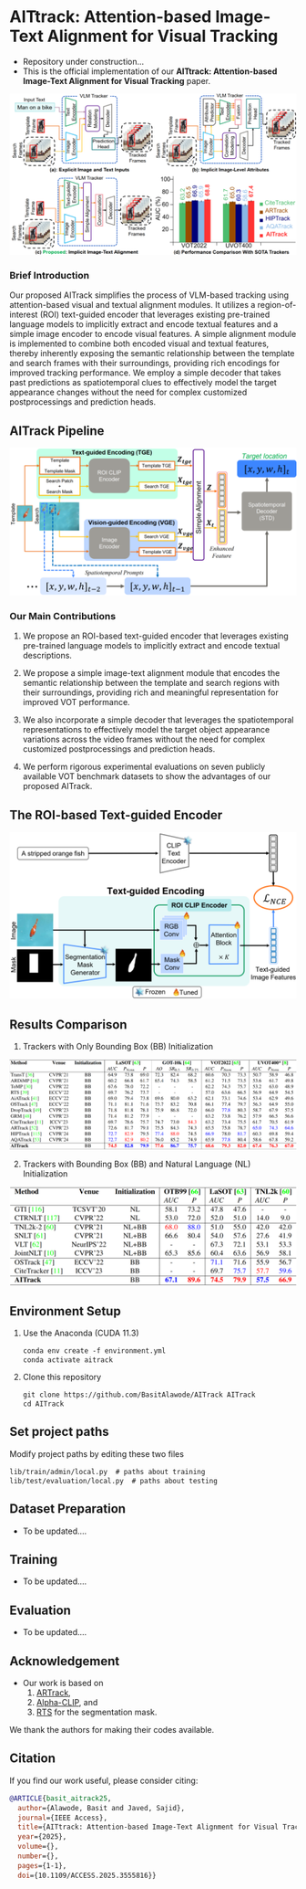 # AITtrack: Attention-based Image-Text Alignment for Visual Tracking

- Repository under construction...
- This is the official implementation of our **AITtrack: Attention-based Image-Text Alignment for Visual Tracking** paper.

![AITrack Comparison to Existing VLM Trackers](images/AITrack_compare.png)

### Brief Introduction

Our proposed AITrack simplifies the process of VLM-based tracking using attention-based visual and textual alignment modules. It utilizes a region-of-interest (ROI) text-guided encoder that leverages existing pre-trained language models to implicitly extract and encode textual features and a simple image encoder to encode visual features. A simple alignment module is implemented to combine both encoded visual and textual features, thereby inherently exposing the semantic relationship between the template and search frames with their surroundings, providing rich encodings for improved tracking performance. We employ a simple decoder that takes past predictions as spatiotemporal clues to effectively model the target appearance changes without the need for complex customized postprocessings and prediction heads.

## AITrack Pipeline
![AITrack Tracking Pipeline](images/AITrack_pipeline.png)

### Our Main Contributions

1. We propose an ROI-based text-guided encoder that
leverages existing pre-trained language models to implicitly extract and encode textual descriptions.

2. We propose a simple image-text alignment module that encodes the semantic relationship between the template and search regions with their surroundings, providing rich and meaningful representation for improved VOT
performance.

3. We also incorporate a simple decoder that leverages the spatiotemporal representations to effectively model the target object appearance variations across the video frames without the need for complex customized postprocessings and prediction heads.

4. We perform rigorous experimental evaluations on seven publicly available VOT benchmark datasets to show the advantages of our proposed AITrack.

## The ROI-based Text-guided Encoder

![AITrack ROI-based Text-guided Encoder](images/TGE.png)

## Results Comparison

1. Trackers with Only Bounding Box (BB) Initialization

![AITrack Results: Bounding Box Only](images/Results_BBox_only.png)

2. Trackers with Bounding Box (BB) and Natural Language (NL) Initialization

![AITrack Results: Bounding Box Only](images/Results_BBox_and_NL.png)

## Environment Setup

1. Use the Anaconda (CUDA 11.3)
    ```
    conda env create -f environment.yml
    conda activate aitrack
    ```

2. Clone this repository
    ```
    git clone https://github.com/BasitAlawode/AITrack AITrack
    cd AITrack
    ```

## Set project paths
Modify project paths by editing these two files
```
lib/train/admin/local.py  # paths about training
lib/test/evaluation/local.py  # paths about testing
```

## Dataset Preparation

 - To be updated....

## Training
 - To be updated....

## Evaluation

 - To be updated....


## Acknowledgement

- Our work is based on 
    1. [ARTrack](https://github.com/MIV-XJTU/ARTrack), 
    2. [Alpha-CLIP](https://github.com/SunzeY/AlphaCLIP), and
    3. [RTS](https://github.com/visionml/pytracking) for the segmentation mask. 
    
We thank the authors for making their codes available.

## Citation

If you find our work useful, please consider citing:

```bibtex
@ARTICLE{basit_aitrack25,
  author={Alawode, Basit and Javed, Sajid},
  journal={IEEE Access}, 
  title={AITtrack: Attention-based Image-Text Alignment for Visual Tracking}, 
  year={2025},
  volume={},
  number={},
  pages={1-1},
  doi={10.1109/ACCESS.2025.3555816}}
```